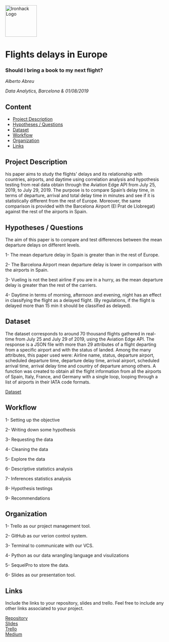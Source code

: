 <img src="https://bit.ly/2VnXWr2" alt="Ironhack Logo" width="100"/>

# Flights delays in Europe

### Should I bring a book to my next flight?

*Alberto Abreu*

*Data Analytics, Barcelona & 01/08/2019*

## Content
- [Project Description](#project-description)
- [Hypotheses / Questions](#hypotheses-/-questions)
- [Dataset](#dataset)
- [Workflow](#workflow)
- [Organization](#organization)
- [Links](#links)

<a name="project-description"></a>

## Project Description
his paper aims to study the flights' delays and its relationship with countries, airports, and daytime using correlation analysis and hypothesis testing from real data obtain through the Aviation Edge API from July 25, 2019, to July 29, 2019. The purpose is to compare Spain’s delay time, in terms of departure, arrival and total delay time in minutes and see if it is statistically different from the rest of Europe. Moreover, the same comparison is provided with the Barcelona Airport (El Prat de Llobregat) against the rest of the airports in Spain.

<a name="hypotheses-/-questions"></a>

## Hypotheses / Questions
The aim of this paper is to compare and test differences between the mean departure delays on different levels.

1- The mean departure delay in Spain is greater than in the rest of Europe.

2- The Barcelona Airport mean departure delay is lower in comparison with the airports in Spain.

3- Vueling is not the best airline if you are in a hurry, as the mean departure delay is greater than the rest of the carriers.

4- Daytime in terms of morning, afternoon and evening, night has an effect in classifying the flight as a delayed flight. (By regulations, if the flight is delayed more than 15 min it should be classified as delayed).

<a name="dataset"></a>

## Dataset
The dataset corresponds to around 70 thousand flights gathered in real-time from July 25 and July 29 of 2019, using the Aviation Edge API. The response is a JSON file with more than 29 attributes of a flight departing from a specific airport and with the status of landed. Among the many attributes, this paper used were: Airline name, status, departure airport, scheduled departure time, departure delay time, arrival airport, scheduled arrival time, arrival delay time and country of departure among others.
A function was created to obtain all the flight information from all the airports of Spain, Italy, France, and Germany with a single loop, looping through a list of airports in their IATA code formats.

[Dataset](https://aviation-edge.com/) 


<a name="workflow"></a>

## Workflow

1- Setting up the objective

2- Writing down some hypothesis

3- Requesting the data

4- Cleaning the data

5- Explore the data

6- Descriptive statistics analysis

7- Inferences statistics analysis

8- Hypothesis testings

9- Recommendations

<a name="organization"></a>

## Organization
1- Trello as our project management tool. 

2- GitHub as our verion control system. 

3- Terminal to communicate with our VCS. 

4- Python as our data wrangling language and visulizations

5- SequelPro to store the data. 

6- Slides as our presentation tool.

<a name="links"></a>

## Links
Include the links to your repository, slides and trello. Feel free to include any other links associated to your project. 

[Repository](https://github.com/albertoabreu91/Project-Week-5-Your-Own-Project)  
[Slides](https://slides.com/albertoabreu/deck-2#/)  
[Trello](https://trello.com/b/L9GDhXas/project-4)  
[Medium](https://medium.com/@abreualberto91/flight-delays-in-europe-dad1af88711a)
